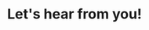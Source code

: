 ---
title: Let's hear from you!
img: /_nuxt/assets/images/logo.png
link: https://sites.google.com/strongschools.nyc/msksi/resources#h.xere2vvav6n9
---